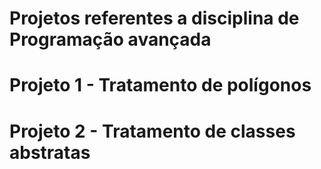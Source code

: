 # Projetos referentes a disciplina de Programação avançada
# Projeto 1 - Tratamento de polígonos
# Projeto 2 - Tratamento de classes abstratas
